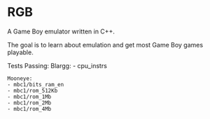 # RGB

A Game Boy emulator written in C++. 

The goal is to learn about emulation and get most Game Boy games playable.


Tests Passing:
    Blargg:
    - cpu_instrs

    Mooneye:
    - mbc1/bits_ram_en
    - mbc1/rom_512Kb
    - mbc1/rom_1Mb
    - mbc1/rom_2Mb
    - mbc1/rom_4Mb
